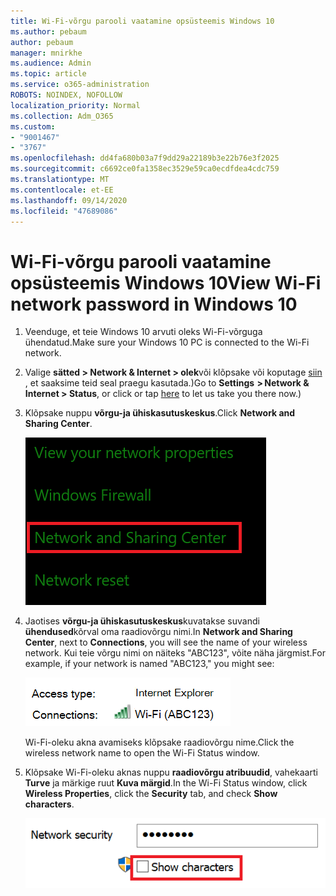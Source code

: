 ```yaml
---
title: Wi-Fi-võrgu parooli vaatamine opsüsteemis Windows 10
ms.author: pebaum
author: pebaum
manager: mnirkhe
ms.audience: Admin
ms.topic: article
ms.service: o365-administration
ROBOTS: NOINDEX, NOFOLLOW
localization_priority: Normal
ms.collection: Adm_O365
ms.custom:
- "9001467"
- "3767"
ms.openlocfilehash: dd4fa680b03a7f9dd29a22189b3e22b76e3f2025
ms.sourcegitcommit: c6692ce0fa1358ec3529e59ca0ecdfdea4cdc759
ms.translationtype: MT
ms.contentlocale: et-EE
ms.lasthandoff: 09/14/2020
ms.locfileid: "47689086"
---
```

# <a name="view-wi-fi-network-password-in-windows-10"></a><span data-ttu-id="879d4-102">Wi-Fi-võrgu parooli vaatamine opsüsteemis Windows 10</span><span class="sxs-lookup"><span data-stu-id="879d4-102">View Wi-Fi network password in Windows 10</span></span>

1. <span data-ttu-id="879d4-103">Veenduge, et teie Windows 10 arvuti oleks Wi-Fi-võrguga ühendatud.</span><span class="sxs-lookup"><span data-stu-id="879d4-103">Make sure your Windows 10 PC is connected to the Wi-Fi network.</span></span>

2. <span data-ttu-id="879d4-104">Valige **sätted > Network & Internet > olek**või klõpsake või koputage [siin](ms-settings:network?activationSource=GetHelp) , et saaksime teid seal praegu kasutada.)</span><span class="sxs-lookup"><span data-stu-id="879d4-104">Go to **Settings  > Network & Internet  > Status**, or click or tap [here](ms-settings:network?activationSource=GetHelp) to let us take you there now.)</span></span>

3. <span data-ttu-id="879d4-105">Klõpsake nuppu **võrgu-ja ühiskasutuskeskus**.</span><span class="sxs-lookup"><span data-stu-id="879d4-105">Click **Network and Sharing Center**.</span></span>

    ![Võrgu-ja ühiskasutuskeskus.](media/network-sharing-center.png)

4. <span data-ttu-id="879d4-107">Jaotises **võrgu-ja ühiskasutuskeskus**kuvatakse suvandi **ühendused**kõrval oma raadiovõrgu nimi.</span><span class="sxs-lookup"><span data-stu-id="879d4-107">In **Network and Sharing Center**, next to **Connections**, you will see the name of your wireless network.</span></span> <span data-ttu-id="879d4-108">Kui teie võrgu nimi on näiteks "ABC123", võite näha järgmist.</span><span class="sxs-lookup"><span data-stu-id="879d4-108">For example, if your network is named "ABC123," you might see:</span></span>

    ![Võrguühendused.](media/network-connections.png)

    <span data-ttu-id="879d4-110">Wi-Fi-oleku akna avamiseks klõpsake raadiovõrgu nime.</span><span class="sxs-lookup"><span data-stu-id="879d4-110">Click the wireless network name to open the Wi-Fi Status window.</span></span> 

5. <span data-ttu-id="879d4-111">Klõpsake Wi-Fi-oleku aknas nuppu **raadiovõrgu atribuudid**, vahekaarti **Turve** ja märkige ruut **Kuva märgid**.</span><span class="sxs-lookup"><span data-stu-id="879d4-111">In the Wi-Fi Status window, click **Wireless Properties**, click the **Security** tab, and check **Show characters**.</span></span>

    ![Kuva Wi-Fi parooli märgid.](media/show-password-characters.png)


